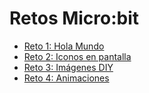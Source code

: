 # Retos Micro:bit
* [Reto 1: Hola Mundo](https://create.withcode.uk/python/AJJ)
* [Reto 2: Iconos en pantalla](https://create.withcode.uk/python/Pm)
* [Reto 3: Imágenes DIY](https://create.withcode.uk/python/AJK)
* [Reto 4: Animaciones](https://create.withcode.uk/python/AJM)

